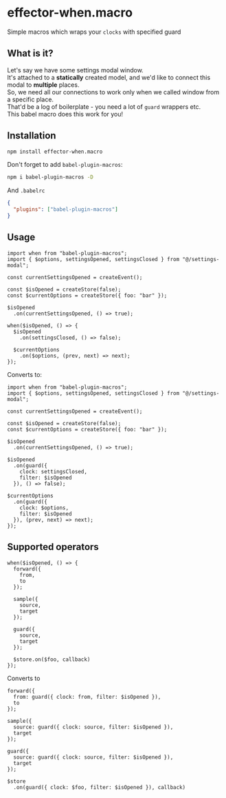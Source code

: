 # effector-when.macro
Simple macros which wraps your `clocks` with specified guard

## What is it?
Let's say we have some settings modal window.  
It's attached to a **statically** created model, and we'd like to connect this modal to **multiple** places.  
So, we need all our connections to work only when we called window from a specific place.  
That'd be a log of boilerplate - you need a lot of `guard` wrappers etc.  
This babel macro does this work for you!

## Installation

```bash
npm install effector-when.macro
```

Don't forget to add `babel-plugin-macros`:

```bash
npm i babel-plugin-macros -D
```

And `.babelrc`

```json
{
  "plugins": ["babel-plugin-macros"]
}
```

## Usage

```tsx
import when from "babel-plugin-macros";
import { $options, settingsOpened, settingsClosed } from "@/settings-modal";

const currentSettingsOpened = createEvent();

const $isOpened = createStore(false);
const $currentOptions = createStore({ foo: "bar" });

$isOpened
  .on(currentSettingsOpened, () => true);

when($isOpened, () => { 
  $isOpened
    .on(settingsClosed, () => false);

  $currentOptions
    .on($options, (prev, next) => next);
});
```
Converts to:
```tsx
import when from "babel-plugin-macros";
import { $options, settingsOpened, settingsClosed } from "@/settings-modal";

const currentSettingsOpened = createEvent();

const $isOpened = createStore(false);
const $currentOptions = createStore({ foo: "bar" });

$isOpened
  .on(currentSettingsOpened, () => true);

$isOpened
  .on(guard({ 
    clock: settingsClosed, 
    filter: $isOpened 
  }), () => false);

$currentOptions
  .on(guard({
    clock: $options,
    filter: $isOpened
  }), (prev, next) => next);
});
```

## Supported operators
```tsx
when($isOpened, () => {
  forward({
    from,
    to
  });

  sample({
    source,
    target
  });

  guard({
    source,
    target
  });

  $store.on($foo, callback)
});
```
Converts to
```tsx
forward({
  from: guard({ clock: from, filter: $isOpened }),
  to
});

sample({
  source: guard({ clock: source, filter: $isOpened }),
  target
});

guard({
  source: guard({ clock: source, filter: $isOpened }),
  target
});

$store
  .on(guard({ clock: $foo, filter: $isOpened }), callback)
```
